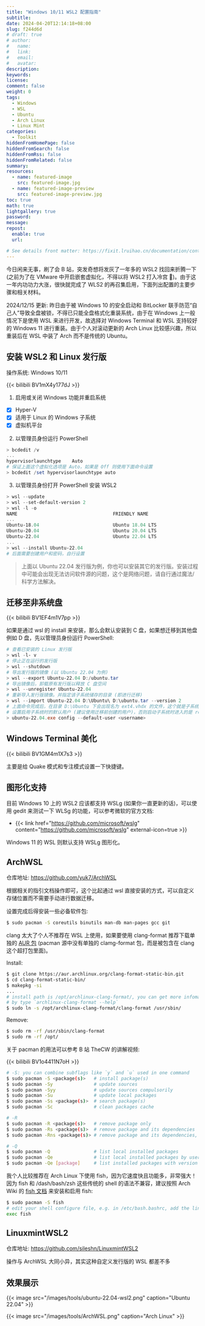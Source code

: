 ```yaml
---
title: "Windows 10/11 WSL2 配置指南"
subtitle:
date: 2024-04-20T12:14:18+08:00
slug: f244d6d
# draft: true
# author:
#   name:
#   link:
#   email:
#   avatar:
description:
keywords:
license:
comment: false
weight: 0
tags:
  - Windows
  - WSL
  - Ubuntu
  - Arch Linux
  - Linux Mint
categories:
  - Toolkit
hiddenFromHomePage: false
hiddenFromSearch: false
hiddenFromRss: false
hiddenFromRelated: false
summary:
resources:
  - name: featured-image
    src: featured-image.jpg
  - name: featured-image-preview
    src: featured-image-preview.jpg
toc: true
math: true
lightgallery: true
password:
message:
repost:
  enable: true
  url:

# See details front matter: https://fixit.lruihao.cn/documentation/content-management/introduction/#front-matter
---
```


今日闲来无事，刷了会 B 站，突发奇想将发灰了一年多的 WSL2 找回来折腾一下 (之前为了在 VMware 中开启嵌套虚拟化，不得以将 WSL2 打入冷宫 :rofl:)。由于这一年内功功力大涨，很快就完成了 WLS2 的再召集启用，下面列出配置的主要步骤和相关材料。

2024/12/15 更新: 昨日由于被 Windows 10 的安全启动和 BitLocker 联手防范“自己人”导致全盘被锁，不得已只能全盘格式化重装系统，由于在 Windows 上一般情况下是使用 WSL 来进行开发，故选择对 Windows Terminal 和 WSL 支持较好的 Windows 11 进行重装。由于个人对滚动更新的 Arch Linux 比较感兴趣，所以重装后在 WSL 中装了 Arch 而不是传统的 Ubuntu。

<!--more-->

## 安装 WSL2 和 Linux 发行版

操作系统: Windows 10/11

{{< bilibili BV1mX4y177dJ >}}

1. 启用或关闭 Windows 功能并重启系统
  - [x] Hyper-V
  - [x] 适用于 Linux 的 Windows 子系统
  - [x] 虚拟机平台

2. 以管理员身份运行 PowerShell

```powershell
> bcdedit /v
...
hypervisorlaunchtype    Auto
# 保证上面这个虚拟化选项是 Auto，如果是 Off 则使用下面命令设置
> bcdedit /set hypervisorlaunchtype auto
```

3. 以管理员身份打开 PowerShell 安装 WSL2

```powershell
> wsl --update
> wsl --set-default-version 2
> wsl -l -o
NAME                                   FRIENDLY NAME
...
Ubuntu-18.04                           Ubuntu 18.04 LTS
Ubuntu-20.04                           Ubuntu 20.04 LTS
Ubuntu-22.04                           Ubuntu 22.04 LTS
...
> wsl --install Ubuntu-22.04
# 后面需要创建用户和密码，自行设置
```

> 上面以 Ubuntu 22.04 发行版为例，你也可以安装其它的发行版。安装过程中可能会出现无法访问软件源的问题，这个是网络问题，请自行通过魔法/科学方法解决。

## 迁移至非系统盘

{{< bilibili BV1EF4m1V7pp >}}

如果是通过 wsl 的 install 来安装，那么会默认安装到 C 盘，如果想迁移到其他盘例如 D 盘，先以管理员身份运行 PowerShell:

```powershell
# 查看已安装的 Linux 发行版
> wsl -l- v
# 停止正在运行的发行版
> wsl --shutdown
# 导出发行版的镜像 (以 Ubuntu 22.04 为例)
> wsl --export Ubuntu-22.04 D:/ubuntu.tar
# 导出镜像后，卸载原有发行版以释放 C 盘空间
> wsl --unregister Ubuntu-22.04
# 重新导入发行版镜像。并指定该子系统储存的目录 (即进行迁移)
> wsl --import Ubuntu-22.04 D:\Ubuntu\ D:\ubuntu.tar --version 2
# 上面命令完成后，在目录 D:\Ubuntu 下会出现名为 ext4.vhdx 的文件，这个就是子系统的虚拟磁盘
# 设置启用子系统时的默认用户 (建议使用迁移前创建的用户)，否则启动子系统时进入的是 root 用户
> ubuntu-22.04.exe config --default-user <username>
```

## Windows Terminal 美化

{{< bilibili BV1GM4m1X7s3 >}}

主要是给 Quake 模式和专注模式设置一下快捷键。

## 图形化支持

目前 Windows 10 上的 WSL2 应该都支持 WSLg (如果你一直更新的话)，可以使用 gedit 来测试一下 WLSg 的功能，可以参考微软的官方文档:

- {{< link href="https://github.com/microsoft/wslg" content="https://github.com/microsoft/wslg" external-icon=true >}}

Windows 11 的 WSL 则默认支持 WSLg 图形化。

## ArchWSL

仓库地址: https://github.com/yuk7/ArchWSL

根据相关的指引文档操作即可，这个比起通过 wsl 直接安装的方式，可以自定义存储位置而不需要手动进行数据迁移。

设置完成后得安装一些必备软件包:

```sh
$ sudo pacman -S coreutils binutils man-db man-pages gcc git
```

clang 太大了个人不推荐在 WSL 上使用，如果要使用 clang-format 推荐下载单独的 [AUR 包](https://aur.archlinux.org/packages/clang-format-static-bin) (pacman 源中没有单独的 clamg-format 包，而是被包含在 clang 这个超打包里面)。

Install:

```sh
$ git clone https://aur.archlinux.org/clang-format-static-bin.git
$ cd clang-format-static-bin/
$ makepkg -si 
...
# install path is /opt/archlinux-clang-format/, you can get more infomation 
# by type `archlinux-clang-format --help`
$ sudo ln -s /opt/archlinux-clang-format/clang-format /usr/sbin/
```

Remove:

```sh
$ sudo rm -rf /usr/sbin/clang-format
$ sudo rm -rf /opt/
```

关于 pacman 的用法可以参考 B 站 TheCW 的讲解视频:

{{< bilibili BV1o4411N7oH >}}

```sh
# -S: you can combine subflags like `y` and `u` used in one command
$ sudo pacman -S <package(s)>   # install package(s)
$ sudo pacman -Sy               # update sources
$ sudo pacman -Syy              # update sources compulsorily
$ sudo pacman -Su               # update local packages
$ sudo pacman -Ss <package(s)>  # search package(s)
$ sudo pacman -Sc               # clean packages cache

# -R
$ sudo pacman -R <package(s)>   # remove package only
$ sudo pacman -Rs <package(s)>  # remove package and its dependencies
$ sudo pacman -Rns <package(s)> # remove package and its dependencies, global configurations

# -Q
$ sudo pacman -Q                # list local installed packages
$ sudo pacman -Qe               # list local installed packages by user
$ sudo pacman -Qe [package]     # list installed packages with version
```

我个人比较推荐在 Arch Linux 下使用 fish，因为它速度快且功能多，非常强大！因为 fish 和 /dash/bash/zsh 这些传统的 shell 的语法不兼容，建议按照 Arch Wiki 的 [fish 文档](https://wiki.archlinux.org/title/Fish) 来安装和启用 fish:

```sh
$ sudo pacman -S fish
# edit your shell configure file, e.g. in /etc/bash.bashrc, add the line:
exec fish
```

## LinuxmintWSL2

仓库地址: https://github.com/sileshn/LinuxmintWSL2 

操作与 ArchWSL 大同小异，其实这种自定义发行版的 WSL 都差不多

## 效果展示

{{< image src="/images/tools/ubuntu-22.04-wsl2.png" caption="Ubuntu 22.04" >}}

{{< image src="/images/tools/ArchWSL.png" caption="Arch Linux" >}}


